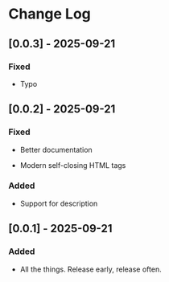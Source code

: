 # Change Log

## [0.0.3] - 2025-09-21

### Fixed

- Typo

## [0.0.2] - 2025-09-21

### Fixed

- Better documentation

- Modern self-closing HTML tags

### Added

- Support for description

## [0.0.1] - 2025-09-21

### Added

- All the things. Release early, release often.
